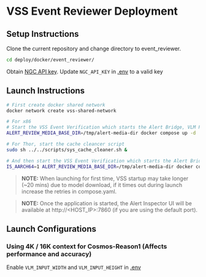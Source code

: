 # VSS Event Reviewer Deployment

## Setup Instructions

Clone the current repository and change directory to event_reviewer.

```sh
cd deploy/docker/event_reviewer/
```
Obtain [NGC API key](https://via.gitlab-master-pages.nvidia.com/via-docs/content/quickstart-installation-overview.html#obtain-ngc-api-key).
Update `NGC_API_KEY` in [.env](.env) to a valid key 


## Launch Instructions

```sh
# First create docker shared network
docker network create vss-shared-network

# For x86
# Start the VSS Event Verification which starts the Alert Bridge, VLM Pipeline, Alert Inspector UI and Video Storage Toolkit
ALERT_REVIEW_MEDIA_BASE_DIR=/tmp/alert-media-dir docker compose up -d

# For Thor, start the cache cleancer script
sudo sh ../../scripts/sys_cache_cleaner.sh &

# And then start the VSS Event Verification which starts the Alert Bridge, VLM Pipeline, Alert Inspector UI and Video Storage Toolkit
IS_AARCH64=1 ALERT_REVIEW_MEDIA_BASE_DIR=/tmp/alert-media-dir docker compose up -d

```
> **NOTE:** When launching for first time, VSS startup may take longer (~20 mins) due to model download, if it times out during launch increase the retries in compose.yaml.


> **NOTE:** Once the application is started, the Alert Inspector UI will be available at http://<HOST_IP>:7860 (if you are using the default port).


## Launch Configurations

### Using 4K / 16K context for Cosmos-Reason1 (Affects performance and accuracy)
Enable `VLM_INPUT_WIDTH` and `VLM_INPUT_HEIGHT` in [.env](.env)

